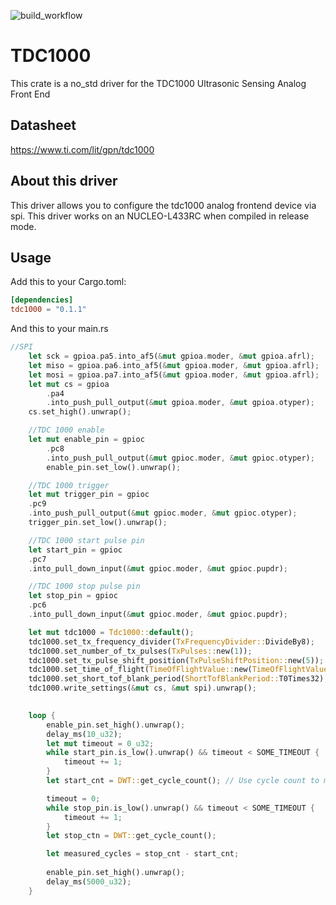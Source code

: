 ![build_workflow](https://github.com/robhany/lp5018/actions/workflows/rust.yml/badge.svg)

# TDC1000

This crate is a no_std driver for the TDC1000 Ultrasonic Sensing Analog Front End

## Datasheet

https://www.ti.com/lit/gpn/tdc1000


## About this driver
This driver allows you to configure the tdc1000 analog frontend device via spi.
This driver works on an NUCLEO-L433RC when compiled in release mode.

## Usage
Add this to your Cargo.toml:

```toml
[dependencies]
tdc1000 = "0.1.1"
```

And this to your main.rs

```rust
//SPI
    let sck = gpioa.pa5.into_af5(&mut gpioa.moder, &mut gpioa.afrl);
    let miso = gpioa.pa6.into_af5(&mut gpioa.moder, &mut gpioa.afrl);
    let mosi = gpioa.pa7.into_af5(&mut gpioa.moder, &mut gpioa.afrl);
    let mut cs = gpioa
        .pa4
        .into_push_pull_output(&mut gpioa.moder, &mut gpioa.otyper);
    cs.set_high().unwrap();

    //TDC 1000 enable
    let mut enable_pin = gpioc
        .pc8
        .into_push_pull_output(&mut gpioc.moder, &mut gpioc.otyper);
        enable_pin.set_low().unwrap();

    //TDC 1000 trigger
    let mut trigger_pin = gpioc
    .pc9
    .into_push_pull_output(&mut gpioc.moder, &mut gpioc.otyper);
    trigger_pin.set_low().unwrap();

    //TDC 1000 start pulse pin
    let start_pin = gpioc
    .pc7
    .into_pull_down_input(&mut gpioc.moder, &mut gpioc.pupdr);

    //TDC 1000 stop pulse pin
    let stop_pin = gpioc
    .pc6
    .into_pull_down_input(&mut gpioc.moder, &mut gpioc.pupdr);

    let mut tdc1000 = Tdc1000::default();
    tdc1000.set_tx_frequency_divider(TxFrequencyDivider::DivideBy8);
    tdc1000.set_number_of_tx_pulses(TxPulses::new(1)); 
    tdc1000.set_tx_pulse_shift_position(TxPulseShiftPosition::new(5));
    tdc1000.set_time_of_flight(TimeOfFlightValue::new(TimeOfFlightValue::HIGH));
    tdc1000.set_short_tof_blank_period(ShortTofBlankPeriod::T0Times32);
    tdc1000.write_settings(&mut cs, &mut spi).unwrap();
    

    loop {
        enable_pin.set_high().unwrap();
        delay_ms(10_u32);
        let mut timeout = 0_u32;
        while start_pin.is_low().unwrap() && timeout < SOME_TIMEOUT {
            timeout += 1;
        }
        let start_cnt = DWT::get_cycle_count(); // Use cycle count to measure time

        timeout = 0;
        while stop_pin.is_low().unwrap() && timeout < SOME_TIMEOUT {
            timeout += 1;
        }
        let stop_ctn = DWT::get_cycle_count();

        let measured_cycles = stop_cnt - start_cnt; 
        
        enable_pin.set_high().unwrap();
        delay_ms(5000_u32);
    }
```